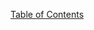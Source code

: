 <object data="./cs124_cheatsheet_Anusha_Murali.pdf" width="700" height="1000" type='application/pdf'/>

[Table of Contents](./cs124.md)


